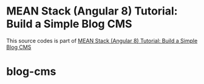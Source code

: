 # MEAN Stack (Angular 8) Tutorial: Build a Simple Blog CMS

This source codes is part of [MEAN Stack (Angular 8) Tutorial: Build a Simple Blog CMS](https://www.djamware.com/post/5d88cb43e7939eec17dc4c89/mean-stack-angular-8-tutorial-build-a-simple-blog-cms)
# blog-cms
